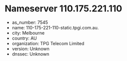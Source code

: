 # Nameserver 110.175.221.110

* as_number: 7545
* name: 110-175-221-110-static.tpgi.com.au.
* city: Melbourne
* country: AU
* organization: TPG Telecom Limited
* version: Unknown
* dnssec: Unknown

